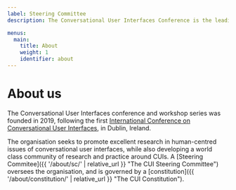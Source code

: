 ```yaml
---
label: Steering Committee
description: The Conversational User Interfaces Conference is the leading venue for research and design of 'interactive AI' natural language technologies.

menus:
  main:
    title: About
    weight: 1
    identifier: about
---
```


# About us

The Conversational User Interfaces conference and workshop series was founded in 2019, following the first [International Conference on Conversational User Interfaces](https://www.conversationaluserinterfaces.org/2019/ "CUI 2019"), in Dublin, Ireland.

The organisation seeks to promote excellent research in human-centred issues of conversational user interfaces, while also developing a world class community of research and practice around CUIs. A [Steering Commitee]({{ '/about/sc/' | relative_url }} "The CUI Steering Committee") oversees the organisation, and is governed by a [constitution]({{ '/about/constitution/' | relative_url }} "The CUI Constitution").
